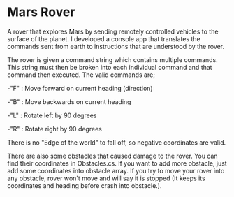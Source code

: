 # Mars Rover

A rover that explores Mars by sending remotely controlled vehicles to the surface of the planet. I developed a console app that translates the commands sent from 
earth to instructions that are understood by the rover.

The rover is given a command string which contains multiple commands. This string must then be broken into each individual command and that command then executed. 
The valid commands are;

-"F" : Move forward on current heading (direction) 

-"B" : Move backwards on current heading 

-"L" : Rotate left by 90 degrees

-"R" : Rotate right by 90 degrees

There is no "Edge of the world" to fall off, so negative coordinates are valid.

There are also some obstacles that caused damage to the rover. You can find their coordinates in Obstacles.cs. If you want to add more obstacle, just add some coordinates
into obstacle array. If you try to move your rover into any obstacle, rover won't move and will say it is stopped (It keeps its coordinates and heading before crash into 
obstacle.).
